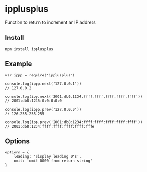 ipplusplus
==========
  Function to return to increment an IP address

Install
-------
```
npm install ipplusplus
```

Example
-------
```
var ippp = require('ipplusplus')

console.log(ippp.next('127.0.0.1'))
// 127.0.0.2

console.log(ipp.next('2001:db8:1234:ffff:ffff:ffff:ffff:ffff'))
// 2001:db8:1235:0:0:0:0:0

console.log(ippp.prev('127.0.0.0'))
// 126.255.255.255

console.log(ipp.prev('2001:db8:1234:ffff:ffff:ffff:ffff:ffff'))
// 2001:db8:1234:ffff:ffff:ffff:ffff:fffe
```

Options
-------
```
options = {
    leading: 'display leading 0's',
    omit: 'omit 0000 from return string'
}
```

